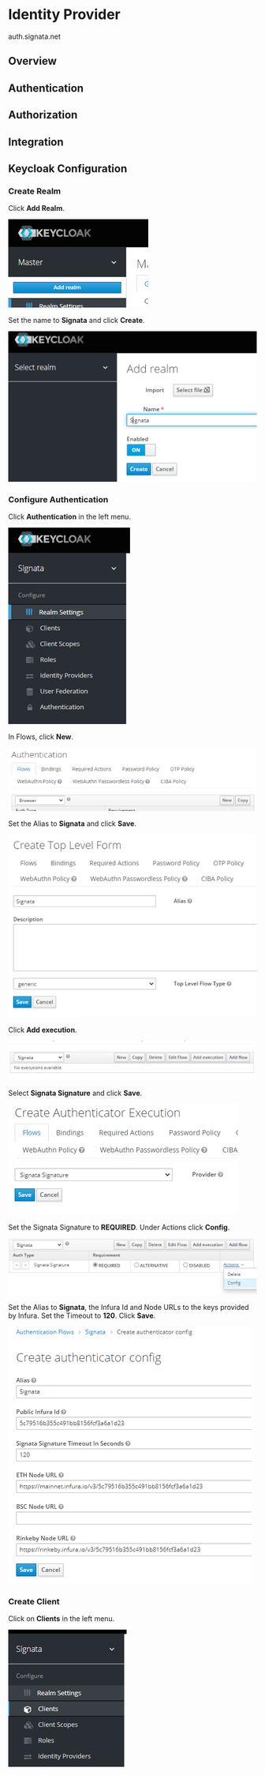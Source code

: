 # Identity Provider

auth.signata.net

## Overview



## Authentication



## Authorization



## Integration



## Keycloak Configuration

### Create Realm

Click **Add Realm**.

![](<../.gitbook/assets/image (24).png>)

Set the name to **Signata** and click **Create**.

![](<../.gitbook/assets/image (4) (2).png>)

### Configure Authentication

Click **Authentication** in the left menu.

![](<../.gitbook/assets/image (17).png>)

In Flows, click **New**.

![](<../.gitbook/assets/image (7).png>)

Set the Alias to **Signata** and click **Save**.

![](<../.gitbook/assets/image (10).png>)

Click **Add execution**.

![](<../.gitbook/assets/image (1) (3).png>)

Select **Signata Signature** and click **Save**.

![](<../.gitbook/assets/image (15).png>)

Set the Signata Signature to **REQUIRED**. Under Actions click **Config**.

![](<../.gitbook/assets/image (3).png>)

Set the Alias to **Signata**, the Infura Id and Node URLs to the keys provided by Infura. Set the Timeout to **120**. Click **Save**.

![](<../.gitbook/assets/image (14).png>)

### Create Client

Click on **Clients** in the left menu.

![](<../.gitbook/assets/image (5) (1).png>)















